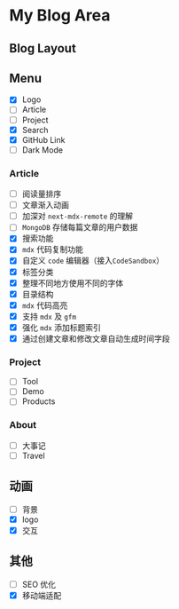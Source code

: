# My Blog Area

## Blog Layout

## Menu

- [x] Logo
- [ ] Article
- [ ] Project
- [x] Search
- [x] GitHub Link
- [ ] Dark Mode

### Article

- [ ] 阅读量排序
- [ ] 文章渐入动画
- [ ] 加深对 `next-mdx-remote` 的理解
- [ ] `MongoDB` 存储每篇文章的用户数据
- [x] 搜索功能
- [x] `mdx` 代码复制功能
- [x] 自定义 `code` 编辑器（接入`CodeSandbox`）
- [x] 标签分类
- [x] 整理不同地方使用不同的字体
- [x] 目录结构
- [x] `mdx` 代码高亮
- [x] 支持 `mdx` 及 `gfm`
- [x] 强化 `mdx` 添加标题索引
- [x] 通过创建文章和修改文章自动生成时间字段

### Project

- [ ] Tool
- [ ] Demo
- [ ] Products

### About

- [ ] 大事记
- [ ] Travel

## 动画

- [ ] 背景
- [x] logo
- [x] 交互

## 其他

- [ ] SEO 优化
- [x] 移动端适配
